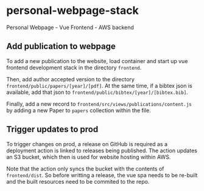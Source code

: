 # personal-webpage-stack
Personal Webpage - Vue Frontend - AWS backend

## Add publication to webpage

To add a new publication to the website, load container and start up vue 
frontend development stack in the directory `frontend`.

Then, add author accepted version to the directory 
`frontend/public/papers/[year]/[pdf]`. At the same time, if a bibtex json
is available, add that json to `frontend/public/bibtex/[year]/[bibtex.bib]`.

Finally, add a new record to `frontend/src/views/publications/content.js` by
adding a new Paper to `papers` collection within the file.

## Trigger updates to prod

To trigger changes on prod, a release on GitHub is required as a deployment
action is linked to releases being published. The action updates an S3 bucket,
which then is used for website hosting within AWS.

Note that the action only syncs the bucket with the contents of `frontend/dist`.
So before writting a release, the vue spa needs to be re-built and the built 
resources need to be commited to the repo.